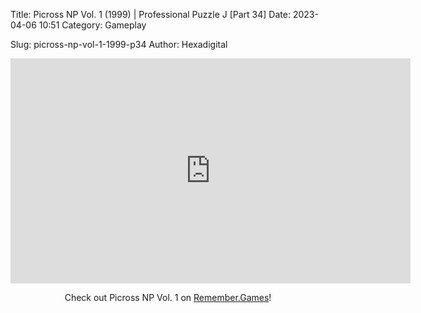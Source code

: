 Title: Picross NP Vol. 1 (1999) | Professional Puzzle J [Part 34]
Date: 2023-04-06 10:51
Category: Gameplay

Slug: picross-np-vol-1-1999-p34
Author: Hexadigital

<center><iframe src="https://www.youtube.com/embed/mZwFFyBkkdg?feature=oembed" allow="accelerometer; autoplay; encrypted-media; gyroscope; picture-in-picture" width="640" height="360" frameborder="0"></iframe>

Check out Picross NP Vol. 1 on [Remember.Games](https://remember.games/game/6791/picross-np-vol-1/)!</center>